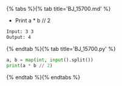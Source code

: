 {% tabs %}{% tab title='BJ_15700.md' %}

* Print a * b // 2

```txt
Input: 3 3
Output: 4
```

{% endtab %}{% tab title='BJ_15700.py' %}

```py
a, b = map(int, input().split())
print(a * b // 2)
```

{% endtab %}{% endtabs %}
